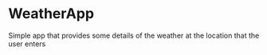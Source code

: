 # WeatherApp
Simple app that provides some details of the weather at the location that the user enters 
